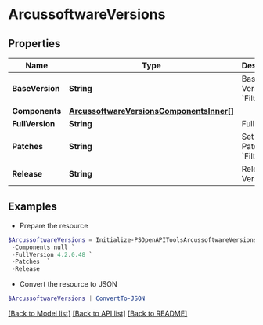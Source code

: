 # ArcussoftwareVersions
## Properties

Name | Type | Description | Notes
------------ | ------------- | ------------- | -------------
**BaseVersion** | **String** | Base Version &#x60;Filter&#x60; | [optional] 
**Components** | [**ArcussoftwareVersionsComponentsInner[]**](ArcussoftwareVersionsComponentsInner.md) |  | [optional] 
**FullVersion** | **String** | Full Version | [optional] 
**Patches** | **String** | Set of Patches &#x60;Filter&#x60; | [optional] 
**Release** | **String** | Release Version | [optional] 

## Examples

- Prepare the resource
```powershell
$ArcussoftwareVersions = Initialize-PSOpenAPIToolsArcussoftwareVersions  -BaseVersion 4.2.0 `
 -Components null `
 -FullVersion 4.2.0.48 `
 -Patches  `
 -Release 
```

- Convert the resource to JSON
```powershell
$ArcussoftwareVersions | ConvertTo-JSON
```

[[Back to Model list]](../README.md#documentation-for-models) [[Back to API list]](../README.md#documentation-for-api-endpoints) [[Back to README]](../README.md)

